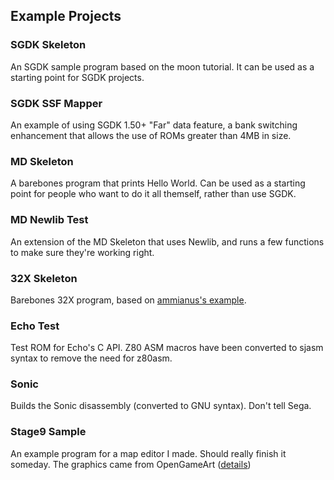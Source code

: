 ## Example Projects

### SGDK Skeleton
An SGDK sample program based on the moon tutorial.
It can be used as a starting point for SGDK projects.

### SGDK SSF Mapper
An example of using SGDK 1.50+ "Far" data feature, 
a bank switching enhancement that allows the use of ROMs greater than 4MB in size.

### MD Skeleton
A barebones program that prints Hello World.
Can be used as a starting point for people who want to do it all themself,
rather than use SGDK.

### MD Newlib Test
An extension of the MD Skeleton that uses Newlib, and runs a few functions to
make sure they're working right.

### 32X Skeleton
Barebones 32X program, based on [ammianus's example](https://github.com/ammianus/32xHomebrew).

### Echo Test
Test ROM for Echo's C API.
Z80 ASM macros have been converted to sjasm syntax to remove the need for z80asm.

### Sonic
Builds the Sonic disassembly (converted to GNU syntax). Don't tell Sega.

### Stage9 Sample
An example program for a map editor I made. Should really finish it someday.
The graphics came from OpenGameArt ([details](sgdk-stage9-sample/res/resources.res))
